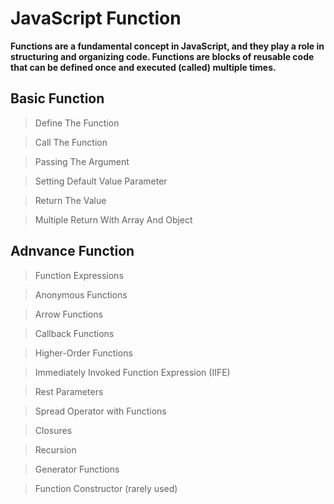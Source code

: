 # JavaScript Function

**Functions are a fundamental concept in JavaScript, and they play a role in structuring and organizing code. Functions are blocks of reusable code that can be defined once and executed (called) multiple times.**

## Basic Function 

> Define The Function

> Call The Function

> Passing The Argument

> Setting Default Value Parameter

> Return The Value

> Multiple Return With Array And Object

## Adnvance Function

> Function Expressions

> Anonymous Functions

> Arrow Functions

> Callback Functions

>  Higher-Order Functions

> Immediately Invoked Function Expression (IIFE)

> Rest Parameters

> Spread Operator with Functions

> Closures

> Recursion

> Generator Functions

> Function Constructor (rarely used)       








<!--
# Function : block of statement 

## Define the function 😎

**A function in JavaScript can be declared using the function keyword, followed by the function name, a list of parameters enclosed in parentheses, and the function body**

```
function name(){
    
    // block of statement

}
```

## Call The function 😊

```
name();
```  
> IFFE 

-->


